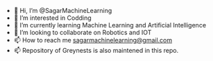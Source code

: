 - 👋 Hi, I’m @SagarMachineLearning
- 👀 I’m interested in Codding
- 🌱 I’m currently learning Machine Learning and Artificial Intelligence
- 💞️ I’m looking to collaborate on Robotics and IOT
- 📫 How to reach me sagarmachinelearning@gmail.com
- 📫 Repository of Greynests is also maintened in this repo.


<!---
SagarMachineLearning/SagarMachineLearning is a ✨ special ✨ repository because its `README.md` (this file) appears on your GitHub profile.
You can click the Preview link to take a look at your changes.
--->
